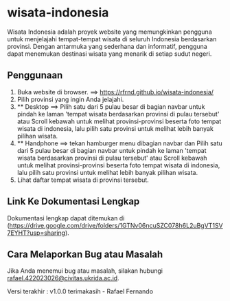 # wisata-indonesia
Wisata Indonesia adalah proyek website yang memungkinkan pengguna untuk menjelajahi tempat-tempat wisata di seluruh Indonesia berdasarkan provinsi. Dengan antarmuka yang sederhana dan informatif, pengguna dapat menemukan destinasi wisata yang menarik di setiap sudut negeri.

## Penggunaan
1. Buka website di browser. ==> https://rfrnd.github.io/wisata-indonesia/
2. Pilih provinsi yang ingin Anda jelajahi.
4. ** Desktop ==> Pilih satu dari 5 pulau besar di bagian navbar untuk pindah ke laman 'tempat wisata berdasarkan provinsi di pulau tersebut' atau Scroll kebawah untuk melihat provinsi-provinsi beserta foto tempat wisata di indonesia, lalu pilih satu provinsi untuk melihat lebih banyak pilihan wisata.
5. ** Handphone ==> tekan hamburger menu dibagian navbar dan Pilih satu dari 5 pulau besar di bagian navbar untuk pindah ke laman 'tempat wisata berdasarkan provinsi di pulau tersebut' atau Scroll kebawah untuk melihat provinsi-provinsi beserta foto tempat wisata di indonesia, lalu pilih satu provinsi untuk melihat lebih banyak pilihan wisata.
6. Lihat daftar tempat wisata di provinsi tersebut.

## Link Ke Dokumentasi Lengkap
Dokumentasi lengkap dapat ditemukan di (https://drive.google.com/drive/folders/1GTNv06ncuSZC078h6L2uBgVT1SV7EYHT?usp=sharing).

## Cara Melaporkan Bug atau Masalah
Jika Anda menemui bug atau masalah, silakan hubungi rafael.422023026@civitas.ukrida.ac.id.

Versi terakhir : v1.0.0
terimakasih - Rafael Fernando
